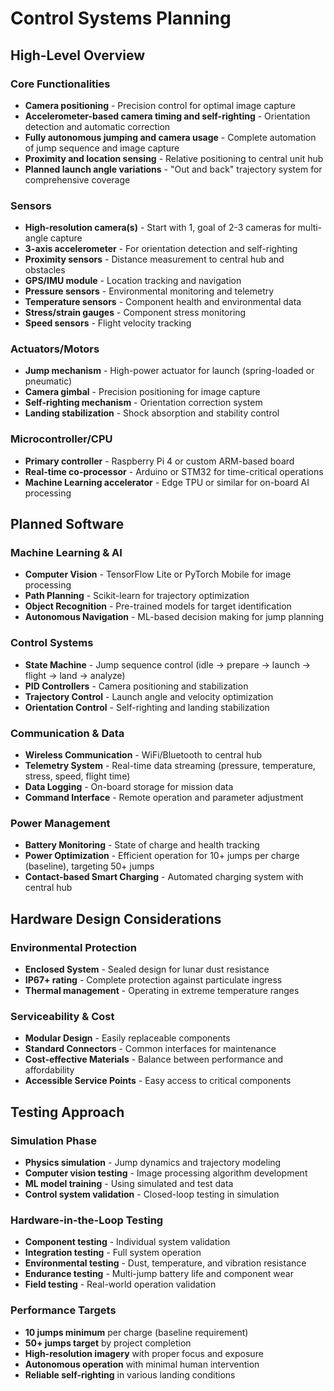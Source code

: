 # Control Systems Planning

## High-Level Overview

### Core Functionalities
- **Camera positioning** - Precision control for optimal image capture
- **Accelerometer-based camera timing and self-righting** - Orientation detection and automatic correction
- **Fully autonomous jumping and camera usage** - Complete automation of jump sequence and image capture
- **Proximity and location sensing** - Relative positioning to central unit hub
- **Planned launch angle variations** - "Out and back" trajectory system for comprehensive coverage

### Sensors
- **High-resolution camera(s)** - Start with 1, goal of 2-3 cameras for multi-angle capture
- **3-axis accelerometer** - For orientation detection and self-righting
- **Proximity sensors** - Distance measurement to central hub and obstacles
- **GPS/IMU module** - Location tracking and navigation
- **Pressure sensors** - Environmental monitoring and telemetry
- **Temperature sensors** - Component health and environmental data
- **Stress/strain gauges** - Component stress monitoring
- **Speed sensors** - Flight velocity tracking

### Actuators/Motors
- **Jump mechanism** - High-power actuator for launch (spring-loaded or pneumatic)
- **Camera gimbal** - Precision positioning for image capture
- **Self-righting mechanism** - Orientation correction system
- **Landing stabilization** - Shock absorption and stability control

### Microcontroller/CPU
- **Primary controller** - Raspberry Pi 4 or custom ARM-based board
- **Real-time co-processor** - Arduino or STM32 for time-critical operations
- **Machine Learning accelerator** - Edge TPU or similar for on-board AI processing

## Planned Software

### Machine Learning & AI
- **Computer Vision** - TensorFlow Lite or PyTorch Mobile for image processing
- **Path Planning** - Scikit-learn for trajectory optimization
- **Object Recognition** - Pre-trained models for target identification
- **Autonomous Navigation** - ML-based decision making for jump planning

### Control Systems
- **State Machine** - Jump sequence control (idle → prepare → launch → flight → land → analyze)
- **PID Controllers** - Camera positioning and stabilization
- **Trajectory Control** - Launch angle and velocity optimization
- **Orientation Control** - Self-righting and landing stabilization

### Communication & Data
- **Wireless Communication** - WiFi/Bluetooth to central hub
- **Telemetry System** - Real-time data streaming (pressure, temperature, stress, speed, flight time)
- **Data Logging** - On-board storage for mission data
- **Command Interface** - Remote operation and parameter adjustment

### Power Management
- **Battery Monitoring** - State of charge and health tracking
- **Power Optimization** - Efficient operation for 10+ jumps per charge (baseline), targeting 50+ jumps
- **Contact-based Smart Charging** - Automated charging system with central hub

## Hardware Design Considerations

### Environmental Protection
- **Enclosed System** - Sealed design for lunar dust resistance
- **IP67+ rating** - Complete protection against particulate ingress
- **Thermal management** - Operating in extreme temperature ranges

### Serviceability & Cost
- **Modular Design** - Easily replaceable components
- **Standard Connectors** - Common interfaces for maintenance
- **Cost-effective Materials** - Balance between performance and affordability
- **Accessible Service Points** - Easy access to critical components

## Testing Approach

### Simulation Phase
- **Physics simulation** - Jump dynamics and trajectory modeling
- **Computer vision testing** - Image processing algorithm development
- **ML model training** - Using simulated and test data
- **Control system validation** - Closed-loop testing in simulation

### Hardware-in-the-Loop Testing
- **Component testing** - Individual system validation
- **Integration testing** - Full system operation
- **Environmental testing** - Dust, temperature, and vibration resistance
- **Endurance testing** - Multi-jump battery life and component wear
- **Field testing** - Real-world operation validation

### Performance Targets
- **10 jumps minimum** per charge (baseline requirement)
- **50+ jumps target** by project completion
- **High-resolution imagery** with proper focus and exposure
- **Autonomous operation** with minimal human intervention
- **Reliable self-righting** in various landing conditions
